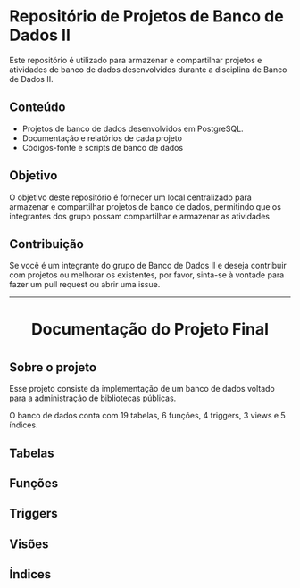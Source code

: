 # Repositório de Projetos de Banco de Dados II

Este repositório é utilizado para armazenar e compartilhar projetos e atividades de banco de dados desenvolvidos durante a disciplina de Banco de Dados II.

## Conteúdo

* Projetos de banco de dados desenvolvidos em PostgreSQL.
* Documentação e relatórios de cada projeto
* Códigos-fonte e scripts de banco de dados

## Objetivo

O objetivo deste repositório é fornecer um local centralizado para armazenar e compartilhar projetos de banco de dados, permitindo que os integrantes dos grupo possam compartilhar e armazenar as atividades

## Contribuição

Se você é um integrante do grupo de Banco de Dados II e deseja contribuir com projetos ou melhorar os existentes, por favor, sinta-se à vontade para fazer um pull request ou abrir uma issue.

<hr>

<h1 align="center">Documentação do Projeto Final<h1/>

## Sobre o projeto
Esse projeto consiste da implementação de um banco de dados voltado para a administração de bibliotecas públicas.  

O banco de dados conta com 19 tabelas, 6 funções, 4 triggers, 3 views e 5 índices.

## Tabelas

## Funções 

## Triggers

## Visões

## Índices